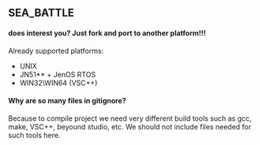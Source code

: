 ## SEA_BATTLE
#### does interest you? Just fork and port to another platform!!!
Already supported platforms:
* UNIX
* JN51** + JenOS RTOS
* WIN32\WIN64 (VSC++)
#### Why are so many files in gitignore?
Because to compile project we need very different build tools such as gcc, make, VSC++, beyound studio, etc. We should not include files needed for such tools here.
